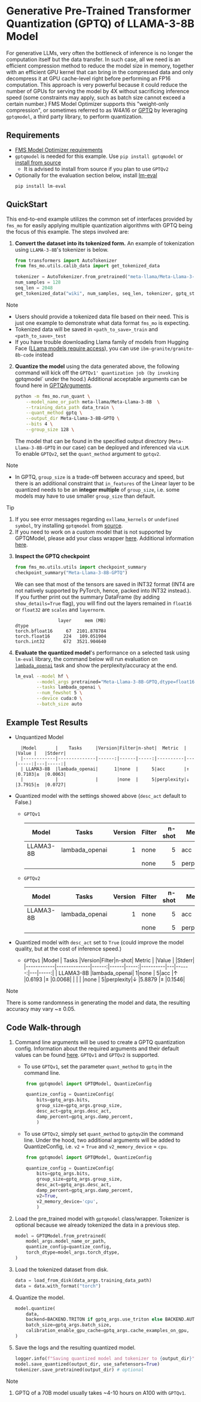 # Generative Pre-Trained Transformer Quantization (GPTQ) of LLAMA-3-8B Model


For generative LLMs, very often the bottleneck of inference is no longer the computation itself but the data transfer. In such case, all we need is an efficient compression method to reduce the model size in memory, together with an efficient GPU kernel that can bring in the compressed data and only decompress it at GPU cache-level right before performing an FP16 computation. This approach is very powerful because it could reduce the number of GPUs for serving the model by 4X without sacrificing inference speed (some constraints may apply, such as batch size cannot exceed a certain number.) FMS Model Optimizer supports this "weight-only compression", or sometimes referred to as W4A16 or [GPTQ](https://arxiv.org/pdf/2210.17323) by leveraging `gptqmodel`, a third party library, to perform quantization.

## Requirements

- [FMS Model Optimizer requirements](../../README.md#requirements)
- `gptqmodel` is needed for this example. Use `pip install gptqmodel` or [install from source](https://github.com/ModelCloud/GPTQModel/tree/main?tab=readme-ov-file)
    - It is advised to install from source if you plan to use `GPTQv2`
- Optionally for the evaluation section below, install [lm-eval](https://github.com/EleutherAI/lm-evaluation-harness)
    ```
    pip install lm-eval
    ```


## QuickStart
This end-to-end example utilizes the common set of interfaces provided by `fms_mo` for easily applying multiple quantization algorithms with GPTQ being the focus of this example. The steps involved are:

1. **Convert the dataset into its tokenized form.** An example of tokenization using `LLAMA-3-8B`'s tokenizer is below.

    ```python
    from transformers import AutoTokenizer
    from fms_mo.utils.calib_data import get_tokenized_data

    tokenizer = AutoTokenizer.from_pretrained("meta-llama/Meta-Llama-3-8B", use_fast=True)
    num_samples = 128
    seq_len = 2048
    get_tokenized_data("wiki", num_samples, seq_len, tokenizer, gptq_style=True, path_to_save='data')
    ```
> [!NOTE]
> - Users should provide a tokenized data file based on their need. This is just one example to demonstrate what data format `fms_mo` is expecting.
> - Tokenized data will be saved in `<path_to_save>_train` and `<path_to_save>_test`
> - If you have trouble downloading Llama family of models from Hugging Face ([LLama models require access](https://www.llama.com/docs/getting-the-models/hugging-face/)), you can use `ibm-granite/granite-8b-code` instead

2. **Quantize the model** using the data generated above, the following command will kick off the `GPTQv1' quantization job (by invoking `gptqmodel` under the hood.) Additional acceptable arguments can be found here in [GPTQArguments](../../fms_mo/training_args.py#L127).

    ```bash
    python -m fms_mo.run_quant \
        --model_name_or_path meta-llama/Meta-Llama-3-8B  \
        --training_data_path data_train \
        --quant_method gptq \
        --output_dir Meta-Llama-3-8B-GPTQ \
        --bits 4 \
        --group_size 128 \ 

    ```
    The model that can be found in the specified output directory (`Meta-Llama-3-8B-GPTQ` in our case) can be deployed and inferenced via `vLLM`. To enable `GPTQv2`, set the `quant_method` argument to `gptqv2`. 

> [!NOTE]
> - In GPTQ, `group_size` is a trade-off between accuracy and speed, but there is an additional constraint that `in_features` of the Linear layer to be quantized needs to be an **integer multiple** of `group_size`, i.e. some models may have to use smaller `group_size` than default.

> [!TIP]
> 1. If you see error messages regarding `exllama_kernels` or `undefined symbol`, try installing `gptqmodel` from [source](https://github.com/ModelCloud/GPTQModel/tree/main?tab=readme-ov-file).
> 2. If you need to work on a custom model that is not supported by GPTQModel, please add your class wrapper [here](../../fms_mo/utils/custom_gptq_models.py). Additional information [here](https://github.com/ModelCloud/GPTQModel/tree/main?tab=readme-ov-file#how-to-add-support-for-a-new-model).

3. **Inspect the GPTQ checkpoint**
    ```python
    from fms_mo.utils.utils import checkpoint_summary
    checkpoint_summary("Meta-Llama-3-8B-GPTQ")
    ```

    We can see that most of the tensors are saved in INT32 format (INT4 are not natively supported by PyTorch, hence, packed into INT32 instead.). If you further print out the summary DataFrame (by adding `show_details=True` flag), you will find out the layers remained in `float16` or `float32` are `scales` and `layernorm`. 

    ```
                    layer     mem (MB)
    dtype
    torch.bfloat16     67  2101.878784
    torch.float16     224   109.051904
    torch.int32       672  3521.904640
    ```

4. **Evaluate the quantized model**'s performance on a selected task using `lm-eval` library, the command below will run evaluation on [`lambada_openai`](https://huggingface.co/datasets/EleutherAI/lambada_openai) task and show the perplexity/accuracy at the end.

    ```bash
    lm_eval --model hf \
            --model_args pretrained="Meta-Llama-3-8B-GPTQ,dtype=float16,gptqmodel=True,enforce_eager=True" \
            --tasks lambada_openai \
            --num_fewshot 5 \
            --device cuda:0 \
            --batch_size auto
    ```

## Example Test Results

- Unquantized Model

        |Model       |    Tasks     |Version|Filter|n-shot|  Metric  |   |Value |   |Stderr|
        |------------|--------------|------:|------|-----:|----------|---|-----:|---|-----:|
        | LLAMA3-8B  |lambada_openai|      1|none  |     5|acc       |↑  |0.7103|±  |0.0063|
        |            |              |       |none  |     5|perplexity|↓  |3.7915|±  |0.0727|

- Quantized model with the settings showed above (`desc_act` default to False.)
    - `GPTQv1`

        |Model       |    Tasks     |Version|Filter|n-shot|  Metric  |   |Value  |   |Stderr|
        |------------|--------------|------:|------|-----:|----------|---|------:|---|-----:|
        | LLAMA3-8B  |lambada_openai|      1|none  |     5|acc       |↑  |0.6365 |±  |0.0067|
        |            |              |       |none  |     5|perplexity|↓  |5.9307 |±  |0.1830|

    - `GPTQv2`

        |Model       |    Tasks     |Version|Filter|n-shot|  Metric  |   |Value  |   |Stderr|
        |------------|--------------|------:|------|-----:|----------|---|------:|---|-----:|
        | LLAMA3-8B  |lambada_openai|      1|none  |     5|acc       |↑  |0.6817 |±  |0.0065|
        |            |              |       |none  |     5|perplexity|↓  |4.3994 |±  |0.0995|

- Quantized model with `desc_act` set to `True` (could improve the model quality, but at the cost of inference speed.)
    - `GPTQv1` 
        |Model       |    Tasks     |Version|Filter|n-shot|  Metric  |   |Value  |   |Stderr|
        |------------|--------------|------:|------|-----:|----------|---|------:|---|-----:|
        | LLAMA3-8B  |lambada_openai|      1|none  |     5|acc       |↑  |0.6193 |±  |0.0068|
        |            |              |       |none  |     5|perplexity|↓  |5.8879 |±  |0.1546|

> [!NOTE]
> There is some randomness in generating the model and data, the resulting accuracy may vary ~$\pm$ 0.05.


## Code Walk-through

1.  Command line arguments will be used to create a GPTQ quantization config. Information about the required arguments and their default values can be found [here](../../fms_mo/training_args.py). `GPTQv1` and `GPTQv2` is supported. 

    - To use `GPTQv1`, set the parameter `quant_method` to `gptq` in the command line. 

    ```python
        from gptqmodel import GPTQModel, QuantizeConfig

        quantize_config = QuantizeConfig(
            bits=gptq_args.bits,
            group_size=gptq_args.group_size,
            desc_act=gptq_args.desc_act,
            damp_percent=gptq_args.damp_percent,
            )
    ```
    - To use `GPTQv2`, simply set  `quant_method` to `gptqv2`in the command line. Under the hood, two additional arguments will be added to QuantizeConfig, i.e. `v2` = `True` and `v2_memory_device` = `cpu`.

    ```python
        from gptqmodel import GPTQModel, QuantizeConfig

        quantize_config = QuantizeConfig(
            bits=gptq_args.bits,
            group_size=gptq_args.group_size,
            desc_act=gptq_args.desc_act,
            damp_percent=gptq_args.damp_percent,
            v2=True,
            v2_memory_device='cpu',
            )
    ```

2. Load the pre_trained model with `gptqmodel` class/wrapper. Tokenizer is optional because we already tokenized the data in a previous step.

    ```python
    model = GPTQModel.from_pretrained(
        model_args.model_name_or_path,
        quantize_config=quantize_config,
        torch_dtype=model_args.torch_dtype,
    )
    ```

3. Load the tokenized dataset from disk.

    ```python
    data = load_from_disk(data_args.training_data_path)
    data = data.with_format("torch")
    ```

4. Quantize the model.

    ```python
    model.quantize(
        data,
        backend=BACKEND.TRITON if gptq_args.use_triton else BACKEND.AUTO,
        batch_size=gptq_args.batch_size,
        calibration_enable_gpu_cache=gptq_args.cache_examples_on_gpu,
    )
    ```

5. Save the logs and the resulting quantized model.

    ```python
    logger.info(f"Saving quantized model and tokenizer to {output_dir}")
    model.save_quantized(output_dir, use_safetensors=True)
    tokenizer.save_pretrained(output_dir) # optional
    ```
> [!NOTE]
> 1. GPTQ of a 70B model usually takes ~4-10 hours on A100 with `GPTQv1`.
